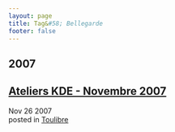 ```yaml
---
layout: page
title: Tag&#58; Bellegarde
footer: false
---
```


<div id="blog-archives" class="category">
<h2>2007</h2>

<article>
<h1><a href="/2007/11/26/ateliers-kde-novembre-2007/index.html">Ateliers KDE - Novembre 2007</a></h1>
<time datetime="2007-11-26T00:00:00-06:00" pubdate><span class='month'>Nov</span> <span class='day'>26</span> <span class='year'>2007</span></time>
<footer>
<span class="categories">posted in 
<a href='/categories/toulibre/'>Toulibre</a></span>
</footer>
</article>
</div>

